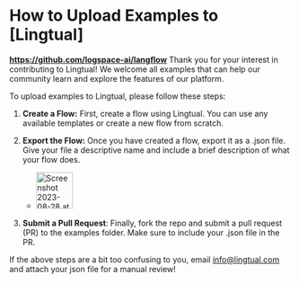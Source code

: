 # How to Upload Examples to [Lingtual]
**https://github.com/logspace-ai/langflow**
Thank you for your interest in contributing to Lingtual! We welcome all examples that can help our community learn and explore the features of our platform.

To upload examples to Lingtual, please follow these steps:

1. **Create a Flow:** First, create a flow using Lingtual. You can use any available templates or create a new flow from scratch.

2. **Export the Flow:** Once you have created a flow, export it as a .json file. Give your file a descriptive name and include a brief description of what your flow does.
   - <img width="65" alt="Screenshot 2023-08-28 at 10 54 44 PM" src="https://github.com/autoinfra-ai/lingtual_examples/assets/26863466/64c86c92-fc7a-4ffc-a12a-916d013144cb">

4. **Submit a Pull Request**: Finally, fork the repo and submit a pull request (PR) to the examples folder. Make sure to include your .json file in the PR.


If the above steps are a bit too confusing to you, email info@lingtual.com and attach your json file for a manual review!
